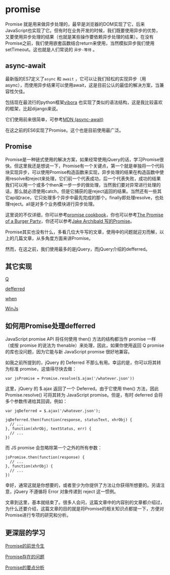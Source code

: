 # promise

Promise 就是用来做异步处理的，最早是浏览器的DOM实现了它，后来JavaScript也实现了它。但有时在业务开发的时候，我们既要使用异步的优势，又要使用异步处理的结果（也就是某些操作要依赖异步处理的结果）。在没有Promise之前，我们使用嵌套函数结合return来使用，当然模拟异步我们使用setTimeout。这也就是人们常说的 `异步-等待` 。

## async-await

最新版的ES7定义了`async` 和 `await` ，它可以让我们轻松的实现异步（用async），而使用异步结果可以使用await，这是目前公认的最佳的解决方案，当兼容性欠佳。

包括现在最流行的python框架[vibora](https://github.com/vibora-io/vibora) 也实现了类似的语法结构，这是我比较喜欢的框架，比起dijango来说。

它们使用前来很简单，可参考[MDN (async-await)](https://developer.mozilla.org/en-US/docs/Web/JavaScript/Reference/Statements/async_function)

在这之前的ES6实现了Promise。这个也是目前使用最广泛。

## Promise

Promise是一种链式使用的解决方案，如果经常使用jQuery的话，学习Promise很快。但这里我还是想说一下，Promise有一个关键点，第一个就是单独将一个代码块实现异步，可以使用Promise构造函数来实现，异步处理的结果在构造函数中使用resolve和reject来处理，它们前一个代表成功，后一个代表失败，成功的结果我们可以用一个或多个then来一步一步的做处理，当然我们要对异常进行处理的话，那么就必须使用catch，但是它捕获的是reject返回的结果。当然还有一些其它api如race，它只处理多个异步中最先完成的那个。finally即处理resolve，也处理reject。all是对多个业务模块进行异步处理。

这里说的不仅详细，你可以参考[promise cookbook](https://github.com/mattdesl/promise-cookbook/blob/master/README.md)，你也可以参考[The Promise of a Burger Party](https://kosamari.com/notes/the-promise-of-a-burger-party)，你还可以参考[Jake Archibald 写的Promise](https://developers.google.com/web/fundamentals/primers/promises)。

Promise其实也没有什么，多看几位大牛写的文章，使用中的问题就迎刃而解，以上的几篇文章，从多角度方面来讲Promise。

然而，在这之前，我们使用最多的是jQuery，而jQuery介绍的defferred。

## 其它实现

[Q](https://github.com/kriskowal/q)

[defferred](https://api.jquery.com/category/deferred-object/)

[when](https://github.com/cujojs/when)

[WinJs](https://docs.microsoft.com/en-us/previous-versions/windows/apps/br211867(v=win.10))

## 如何用Promise处理defferred

JavaScript promise API 将任何使用 then() 方法的结构都当作 promise 一样（或按 promise 的说法为 thenable）来处理，因此，如果你使用返回 Q promise 的库也没问题，因为它能与新 JavaScript promise 很好地兼容。

如我之前所提到的，jQuery 的 Deferred 不那么有用。幸运的是，你可以将其转为标准 promise，这值得尽快去做：

```
var jsPromise = Promise.resolve($.ajax('/whatever.json'))
```

这里，jQuery 的 $.ajax 返回了一个 Deferred。由于它使用 then() 方法，因此 Promise.resolve() 可将其转为 JavaScript promise。但是，有时 deferred 会将多个参数传递给其回调，例如：

```
var jqDeferred = $.ajax('/whatever.json');

jqDeferred.then(function(response, statusText, xhrObj) {
  // ...
}, function(xhrObj, textStatus, err) {
  // ...
})
```

而 JS promise 会忽略除第一个之外的所有参数：

```
jsPromise.then(function(response) {
  // ...
}, function(xhrObj) {
  // ...
})
```
幸好，通常这就是你想要的，或者至少为你提供了方法让你获得所想要的。另请注意，jQuery 不遵循将 Error 对象传递到 reject 这一惯例。


文章到这里，基本就结束了。很多人会问，这篇文章中的内容别的文章都介绍过，为什么还要介绍，这篇文章的目的就是将Promise的相关知识点都提一下，方便对Promise进行专项的研究和分析。

## 更深层的学习

[Promise的前世今生](http://www.html5rocks.com/en/tutorials/es6/promises/)

[Promise存在的问题](http://pouchdb.com/2015/05/18/we-have-a-problem-with-promises.html)

[Promise的要点分析](https://blog.domenic.me/youre-missing-the-point-of-promises/)